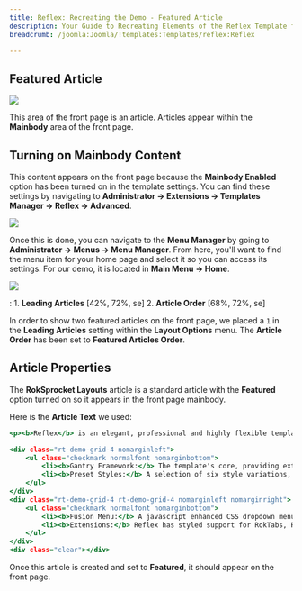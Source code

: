 ```yaml
---
title: Reflex: Recreating the Demo - Featured Article
description: Your Guide to Recreating Elements of the Reflex Template for Joomla
breadcrumb: /joomla:Joomla/!templates:Templates/reflex:Reflex

---
```


Featured Article
-----

![][demo]

This area of the front page is an article. Articles appear within the **Mainbody** area of the front page.

Turning on Mainbody Content
-----

This content appears on the front page because the **Mainbody Enabled** option has been turned on in the template settings. You can find these settings by navigating to **Administrator -> Extensions -> Templates Manager -> Reflex -> Advanced**.

![][advanced]

Once this is done, you can navigate to the **Menu Manager** by going to **Administrator -> Menus -> Menu Manager**. From here, you'll want to find the menu item for your home page and select it so you can access its settings. For our demo, it is located in **Main Menu -> Home**.

![][menu]

:   1. **Leading Articles** [42%, 72%, se]
    2. **Article Order** [68%, 72%, se]

In order to show two featured articles on the front page, we placed a `1` in the **Leading Articles** setting within the **Layout Options** menu. The **Article Order** has been set to **Featured Articles Order**.

Article Properties
-----

The **RokSprocket Layouts** article is a standard article with the **Featured** option turned on so it appears in the front page mainbody.

Here is the **Article Text** we used:

~~~ .html
<p><b>Reflex</b> is an elegant, professional and highly flexible template. It is the first to debut <b>RokGallery</b>, an advanced new <b>multiple tagging gallery</b> solution for Joomla, with integrated styling and accompanying documentation, instructing you on using its simple, but <b>powerful feature</b> set.</p>

<div class="rt-demo-grid-4 nomarginleft">
    <ul class="checkmark normalfont nomarginbottom">
        <li><b>Gantry Framework:</b> The template's core, providing extensive and scalable features such as the 960 Grid System.</li>
        <li><b>Preset Styles:</b> A selection of six style variations, as configurable int the user friendly template manager interface.</li>
    </ul>
</div>
<div class="rt-demo-grid-4 rt-demo-grid-4 nomarginleft nomarginright">
    <ul class="checkmark normalfont nomarginbottom">
        <li><b>Fusion Menu:</b> A javascript enhanced CSS dropdown menu, with multi-column support, plus much more.</li>
        <li><b>Extensions:</b> Reflex has styled support for RokTabs, RokTwittie, RokGallery, RokNewsPager and RokAjaxSearch.</li>
    </ul>
</div>
<div class="clear"></div>
~~~

Once this article is created and set to **Featured**, it should appear on the front page.

[demo]: assets/demo_12.jpeg
[advanced]: assets/advanced.jpeg
[menu]: assets/menu.jpeg
